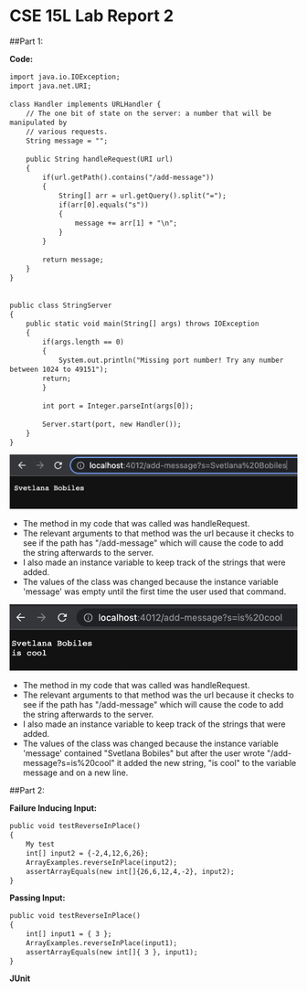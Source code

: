 # CSE 15L Lab Report 2


##Part 1:

**Code:**

    import java.io.IOException;
    import java.net.URI;

    class Handler implements URLHandler {
        // The one bit of state on the server: a number that will be manipulated by
        // various requests.
        String message = "";

        public String handleRequest(URI url) 
        {
            if(url.getPath().contains("/add-message"))
            {
                String[] arr = url.getQuery().split("=");
                if(arr[0].equals("s"))
                {
                    message += arr[1] + "\n";
                }
            }

            return message;
        }
    }


    public class StringServer
    {
        public static void main(String[] args) throws IOException 
        {
            if(args.length == 0)
            {
                System.out.println("Missing port number! Try any number between 1024 to 49151");
            return;
            }

            int port = Integer.parseInt(args[0]);

            Server.start(port, new Handler());
        }
    }

![Screenshot](Add_Message1.png)

* The method in my code that was called was handleRequest.
* The relevant arguments to that method was the url because it checks to see if the path has "/add-message" which will cause the code to add the string afterwards to the server.
* I also made an instance variable to keep track of the strings that were added.
* The values of the class was changed because the instance variable 'message' was empty until the first time the user used that command.

![Screenshot](Add_Message2.png)

* The method in my code that was called was handleRequest.
* The relevant arguments to that method was the url because it checks to see if the path has "/add-message" which will cause the code to add the string afterwards to the server.
* I also made an instance variable to keep track of the strings that were added.
* The values of the class was changed because the instance variable 'message' contained "Svetlana Bobiles" but after the user wrote "/add-message?s=is%20cool" it added the new string, "is cool" to the variable message and on a new line.

##Part 2:

**Failure Inducing Input:**

    public void testReverseInPlace()
    {
        My test
        int[] input2 = {-2,4,12,6,26};
        ArrayExamples.reverseInPlace(input2);
        assertArrayEquals(new int[]{26,6,12,4,-2}, input2);
    }
    
**Passing Input:**

    public void testReverseInPlace()
    {
        int[] input1 = { 3 };
        ArrayExamples.reverseInPlace(input1);
        assertArrayEquals(new int[]{ 3 }, input1);
    }

**JUnit**






